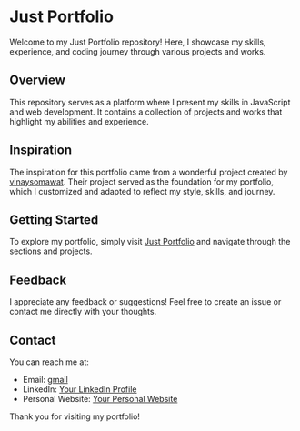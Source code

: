 # Just Portfolio

Welcome to my Just Portfolio repository! Here, I showcase my skills, experience, and coding journey through various projects and works.

## Overview

This repository serves as a platform where I present my skills in JavaScript and web development. It contains a collection of projects and works that highlight my abilities and experience.

## Inspiration

The inspiration for this portfolio came from a wonderful project created by [vinaysomawat](https://github.com/vinaysomawat/vinaysomawat.github.io). Their project served as the foundation for my portfolio, which I customized and adapted to reflect my style, skills, and journey.


## Getting Started

To explore my portfolio, simply visit [Just Portfolio](#) and navigate through the sections and projects.

## Feedback

I appreciate any feedback or suggestions! Feel free to create an issue or contact me directly with your thoughts.

## Contact

You can reach me at:

- Email: [gmail](mazzinov@gmail.com)
- LinkedIn: [Your LinkedIn Profile]([https://www.linkedin.com/in/your-profile](https://www.linkedin.com/in/osman-mazinov-lennarovich/))
- Personal Website: [Your Personal Website](https://yourwebsite.com)

Thank you for visiting my portfolio!
